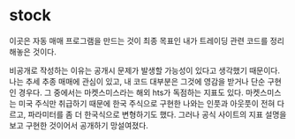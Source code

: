 # stock

이곳은 자동 매매 프로그램을 만드는 것이 최종 목표인 내가 트레이딩 관련 코드를 정리해놓은 것이다.

비공개로 작성하는 이유는 공개시 문제가 발생할 가능성이 있다고 생각했기 때문이다. 나는 추세 추종 매매에 관심이 있고, 내 코드 대부분은 그것에 영감을 받거나 단순 구현인 경우다. 그 중에서는 마켓스미스라는 해외 hts가 독점하는 지표도 있다. 마켓스미스는 미국 주식만 취급하기 때문에 한국 주식으로 구현한 나와는 인풋과 아웃풋이 전혀 다르고, 파라미터를 좀 더 한국식으로 변형하기도 했다. 그러나 공식 사이트의 지표 설명을 보고 구현한 것이어서 공개하기 망설여졌다.
